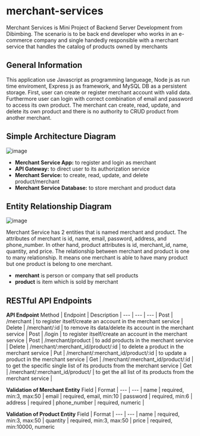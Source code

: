 # merchant-services
Merchant Services is Mini Project of Backend Server Development from Dibimbing. The scenario is to be back end developer who works in an e-commerce company and single handedly responsible with a merchant service that handles the catalog of products owned by merchants

## General Information

This application use Javascript as programming langueage, Node js as run time enviroment, Express js as framework, and MySQL DB as a persistent storage. First, user can create or register merchant account with valid data. Furthermore user can login with correct combination of email and password to access its own product. The merchant can create, read, update, and delete its own product and there is no authority to CRUD product from another merchant.

## Simple Architecture Diagram
![image](https://user-images.githubusercontent.com/119112916/213167072-e0b8e110-7bde-4c0a-a753-3cbe2c73e150.png)

- **Merchant Service App:** to register and login as merchant
- **API Gateway:** to direct user to its authorization service
- **Merchant Service:** to create, read, update, and delete product/merchant 
- **Merchant Service Database:** to store merchant and product data

## Entity Relationship Diagram 
![image](https://user-images.githubusercontent.com/119112916/213167143-d57bfab8-9d89-4753-b6d4-57b4e4f92fe0.png)

Merchant Service has 2 entities that is named merchant and product. The attributes of merchant is id, name, email, password, address, and phone_number. In other hand, product attributes is id, merchant_id, name, quantity, and price. The relationship between merchant and product is  one to many relationship. It means one merchant is able to have many product but one product is belong to one merchant.
- **merchant** is person or company that sell products
- **product** is item which is sold by merchant

## RESTful API Endpoints
**API Endpoint**
Method | Endpoint | Description |
--- | --- | --- |
Post | /merchant | to register itself/create an account in the merchant service |
Delete | /merchant/:id | to remove its data/delete its account in the merchant service |
Post | /login | to register itself/create an account in the merchant service |
Post | /merchant/product | to add products in the merchant service |
Delete | /merchant/:merchant_id/product/:id | to delete a product in the merchant service |
Put | /merchant/:merchant_id/product/:id | to update a product in the merchant service |
Get | /merchant/:merchant_id/product/:id | to get the specific single list of its products from the merchant service |
Get | /merchant/:merchant_id/product/ | to get the all list of its products from the merchant service |

**Validation of Merchant Entity**
Field | Format |
--- | --- |
name | required, min:3, max:50 |
email | required, email, min:10 |
password | required, min:6 |
address | required |
phone_number | required, numeric |

**Validation of Product Entity**
Field | Format |
--- | --- |
name | required, min:3, max:50 |
quantity | required, min:3, max:50 |
price | required, min:10000, numeric
